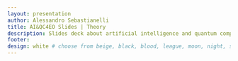 ```yaml
---
layout: presentation
author: Alessandro Sebastianelli
title: AI&QC4EO Slides | Theory
description: Slides deck about artificial intelligence and quantum computing for earth obsevation by A. Sebastianelli.
footer:
design: white # choose from beige, black, blood, league, moon, night, serif, simple, sky, solarized, white
---
```


